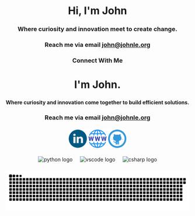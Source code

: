 <h1 align="center">Hi, I'm John</h1>
<h3 align="center">Where curiosity and innovation meet to create change.</h3>
<h3 align="center">Reach me via email <a href="mailto:john@johnle.org">john@johnle.org</a></h3>

<h3 align="center">Connect With Me</h3>
<p align="center">

</p>
<p align="center">
</p>
<h1 align="center">I'm John.</h1>

###

<h4 align="center">Where curiosity and innovation come together to build efficient solutions.</h4>
<h3 align="center">Reach me via email <a href="mailto:john@johnle.org">john@johnle.org</a></h3>

###

<div align="center">
  <a href="https://linkedin.com/in/johnle" target="blank"><img align="center" src="https://raw.githubusercontent.com/9-5/9-5/main/linkedin.png" alt="johnle" height="50" width="50" /></a>
<a href="https://johnle.org/"><img align="center" src="https://raw.githubusercontent.com/9-5/9-5/main/web.png" alt="johnle.org" height="50" width="50" /></a>
<a href="https://github.com/9-5/"><img align="center" src="https://raw.githubusercontent.com/9-5/9-5/main/github.png" height="50" width="50" /></a>
</div>

###

<div align="center">
  <img src="https://cdn.jsdelivr.net/gh/devicons/devicon/icons/python/python-original.svg" height="40" alt="python logo"  />
  <img width="12" />
  <img src="https://cdn.jsdelivr.net/gh/devicons/devicon/icons/vscode/vscode-original.svg" height="40" alt="vscode logo"  />
  <img width="12" />
  <img src="https://cdn.jsdelivr.net/gh/devicons/devicon/icons/csharp/csharp-original.svg" height="40" alt="csharp logo"  />
</div>

###

<img align="center" src="https://raw.githubusercontent.com/9-5/9-5/0d67d0923b2e56f3c3495a7d6e0d8cf076fd69d4/snake.svg" />

###
